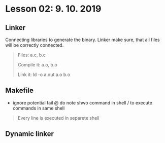 
# Lesson 02: 9. 10. 2019


## Linker

Connecting libraries to generate the binary.
Linker make sure, that all files will be correctly connected.

> Files: a.c, b.c
>
> Compile it: a.o, b.o
>
> Link it: ld -o a.out a.o b.o

## Makefile

- ignore potential fail
@ do note shwo command in shell
/ to execute commands in same shell
> Every line is executed in separete shell

## Dynamic linker




